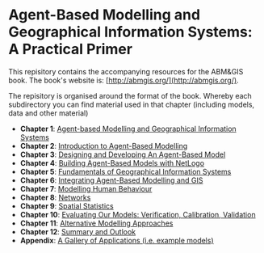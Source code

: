 # Agent-Based Modelling and Geographical Information Systems: A Practical Primer

This repisitory contains the accompanying resources for the ABM&GIS book. The book's website is: [http://abmgis.org/](http://abmgis.org/).

The repisitory is organised around the format of the book. Whereby each subdirectory you can find material used in that chapter (including models, data and other material)

* **Chapter 1**: [Agent-based Modelling and Geographical Information Systems]()
* **Chapter 2**: [Introduction to Agent-Based Modelling]()
* **Chapter 3**: [Designing and Developing An Agent-Based   Model]()
* **Chapter 4**: [Building Agent-Based Models with NetLogo]()
* **Chapter 5**: [Fundamentals of Geographical Information Systems]()
* **Chapter 6**: [Integrating Agent-Based Modelling and GIS]()
* **Chapter 7**: [Modelling Human Behaviour]()
* **Chapter 8**: [Networks]()
* **Chapter 9**: [Spatial Statistics]()
* **Chapter 10**: [Evaluating Our Models: Verification, Calibration, Validation]()
* **Chapter 11**: [Alternative Modelling Approaches]()
* **Chapter 12**: [Summary and Outlook]()
* **Appendix**: [A Gallery of Applications (i.e. example models)](abmgis/blob/master/AppendixA/README.md)

